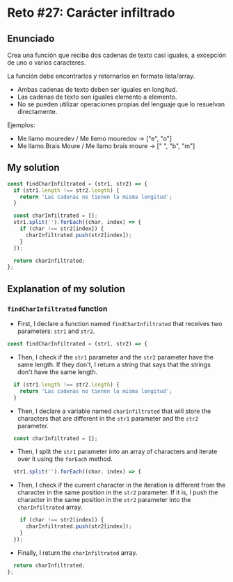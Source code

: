 # Reto #27: Carácter infiltrado

## Enunciado

Crea una función que reciba dos cadenas de texto casi iguales, a excepción de uno o varios caracteres.

La función debe encontrarlos y retornarlos en formato lista/array.

- Ambas cadenas de texto deben ser iguales en longitud.
- Las cadenas de texto son iguales elemento a elemento.
- No se pueden utilizar operaciones propias del lenguaje que lo resuelvan directamente.

Ejemplos:
- Me llamo mouredev / Me llemo mouredov -> ["e", "o"]
- Me llamo.Brais Moure / Me llamo brais moure -> [" ", "b", "m"]

## My solution

```js
const findCharInfiltrated = (str1, str2) => {
  if (str1.length !== str2.length) {
    return 'Las cadenas no tienen la misma longitud';
  }

  const charInfiltrated = [];
  str1.split('').forEach((char, index) => {
    if (char !== str2[index]) {
      charInfiltrated.push(str2[index]);
    }
  });

  return charInfiltrated;
};
```

## Explanation of my solution

### `findCharInfiltrated` function

- First, I declare a function named `findCharInfiltrated` that receives two parameters: `str1` and `str2`.

```js
const findCharInfiltrated = (str1, str2) => {
```

- Then, I check if the `str1` parameter and the `str2` parameter have the same length. If they don't, I return a string that says that the strings don't have the same length.

```js
  if (str1.length !== str2.length) {
    return 'Las cadenas no tienen la misma longitud';
  }
```

- Then, I declare a variable named `charInfiltrated` that will store the characters that are different in the `str1` parameter and the `str2` parameter.

```js
  const charInfiltrated = [];
```

- Then, I split the `str1` parameter into an array of characters and iterate over it using the `forEach` method.

```js
  str1.split('').forEach((char, index) => {
```

- Then, I check if the current character in the iteration is different from the character in the same position in the `str2` parameter. If it is, I push the character in the same position in the `str2` parameter into the `charInfiltrated` array.

```js
    if (char !== str2[index]) {
      charInfiltrated.push(str2[index]);
    }
  });
```

- Finally, I return the `charInfiltrated` array.

```js
  return charInfiltrated;
};
```
